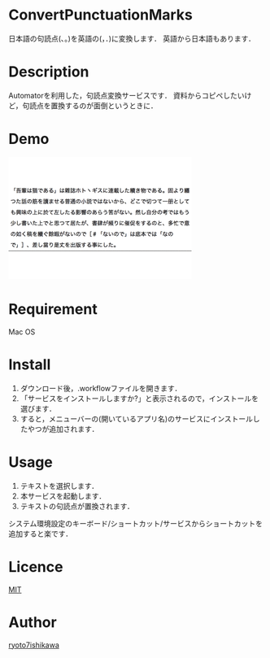 ConvertPunctuationMarks
====

日本語の句読点(、。)を英語の(，．)に変換します．
英語から日本語もあります．

# Description
Automatorを利用した，句読点変換サービスです．
資料からコピペしたいけど，句読点を置換するのが面倒というときに．

# Demo
![デモ](./demo.gif)

# Requirement
Mac OS

# Install
1. ダウンロード後，.workflowファイルを開きます．
1. 「サービスをインストールしますか?」と表示されるので，インストールを選びます．
1. すると，メニューバーの(開いているアプリ名)のサービスにインストールしたやつが追加されます．


# Usage

1. テキストを選択します．
1. 本サービスを起動します．
1. テキストの句読点が置換されます．

システム環境設定のキーボード/ショートカット/サービスからショートカットを追加すると楽です．

# Licence

[MIT](https://github.com/tcnksm/tool/blob/master/LICENCE)

# Author

[ryoto7ishikawa](https://github.com/ryoto7ishikawa)
